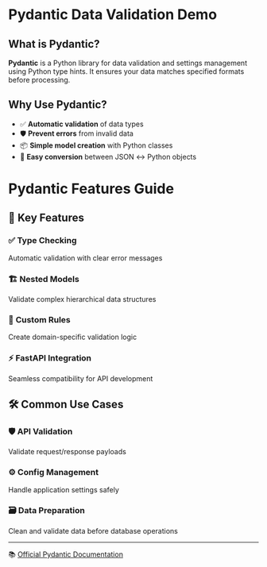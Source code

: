 # Pydantic Data Validation Demo

## What is Pydantic?
**Pydantic** is a Python library for data validation and settings management using Python type hints. It ensures your data matches specified formats before processing.

## Why Use Pydantic?
- ✅ **Automatic validation** of data types
- 🛡️ **Prevent errors** from invalid data
- 📦 **Simple model creation** with Python classes
- 🔄 **Easy conversion** between JSON ↔ Python objects

# Pydantic Features Guide

## 🔑 Key Features

### ✅ **Type Checking**  
Automatic validation with clear error messages  

### 🏗️ **Nested Models**  
Validate complex hierarchical data structures  

### 🔧 **Custom Rules**  
Create domain-specific validation logic  

### ⚡ **FastAPI Integration**  
Seamless compatibility for API development  

## 🛠️ Common Use Cases

### 🛡️ **API Validation**  
Validate request/response payloads  

### ⚙️ **Config Management**  
Handle application settings safely  

### 🗃️ **Data Preparation**  
Clean and validate data before database operations  

---

📚 [Official Pydantic Documentation](https://docs.pydantic.dev/latest/)
